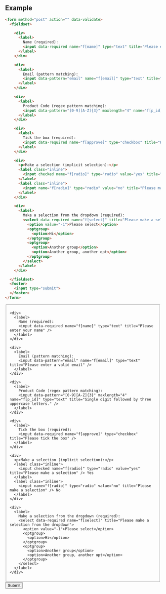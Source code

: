 ## Example

```html
<form method="post" action="" data-validate>
  <fieldset>

    <div>
      <label>
        Name (required):
        <input data-required name="f[name]" type="text" title="Please enter your name" />
      </label>
    </div>

    <div>
      <label>
        Email (pattern matching):
        <input data-pattern="email" name="f[email]" type="text" title="Please enter a valid email" />
      </label>
    </div>

    <div>
      <label>
        Product Code (regex pattern matching):
        <input data-pattern="[0-9][A-Z]{3}" maxlength="4" name="f[p_id]" type="text" title="Single digit followed by three uppercase letters." />
      </label>
    </div>

    <div>
      <label>
        Tick the box (required):
        <input data-required name="f[approve]" type="checkbox" title="Please tick the box" />
      </label>
    </div>

    <div>
      <p>Make a selection (implicit selection):</p>
      <label class="inline">
        <input checked name="f[radio]" type="radio" value="yes" title="Please make a selection" /> Yes
      </label>
      <label class="inline">
        <input name="f[radio]" type="radio" value="no" title="Please make a selection" /> No
      </label>
    </div>

    <div>
      <label>
        Make a selection from the dropdown (required):
        <select data-required name="f[select]" title="Please make a selection from the dropdown">
          <option value="-1">Please select</option>
          <optgroup>
            <option>Hi</option>
          </optgroup>
          <optgroup>
            <option>Another group</option>
            <option>Another group, another opt</option>
          </optgroup>
        </select>
      </label>
    </div>

  </fieldset>
  <footer>
    <input type="submit">
  </footer>
</form>
```
<form method="post" action="" data-validate>
  <fieldset>

    <div>
      <label>
        Name (required):
        <input data-required name="f[name]" type="text" title="Please enter your name" />
      </label>
    </div>

    <div>
      <label>
        Email (pattern matching):
        <input data-pattern="email" name="f[email]" type="text" title="Please enter a valid email" />
      </label>
    </div>

    <div>
      <label>
        Product Code (regex pattern matching):
        <input data-pattern="[0-9][A-Z]{3}" maxlength="4" name="f[p_id]" type="text" title="Single digit followed by three uppercase letters." />
      </label>
    </div>

    <div>
      <label>
        Tick the box (required):
        <input data-required name="f[approve]" type="checkbox" title="Please tick the box" />
      </label>
    </div>

    <div>
      <p>Make a selection (implicit selection):</p>
      <label class="inline">
        <input checked name="f[radio]" type="radio" value="yes" title="Please make a selection" /> Yes
      </label>
      <label class="inline">
        <input name="f[radio]" type="radio" value="no" title="Please make a selection" /> No
      </label>
    </div>

    <div>
      <label>
        Make a selection from the dropdown (required):
        <select data-required name="f[select]" title="Please make a selection from the dropdown">
          <option value="-1">Please select</option>
          <optgroup>
            <option>Hi</option>
          </optgroup>
          <optgroup>
            <option>Another group</option>
            <option>Another group, another opt</option>
          </optgroup>
        </select>
      </label>
    </div>

  </fieldset>
  <footer>
    <input type="submit">
  </footer>
</form>

